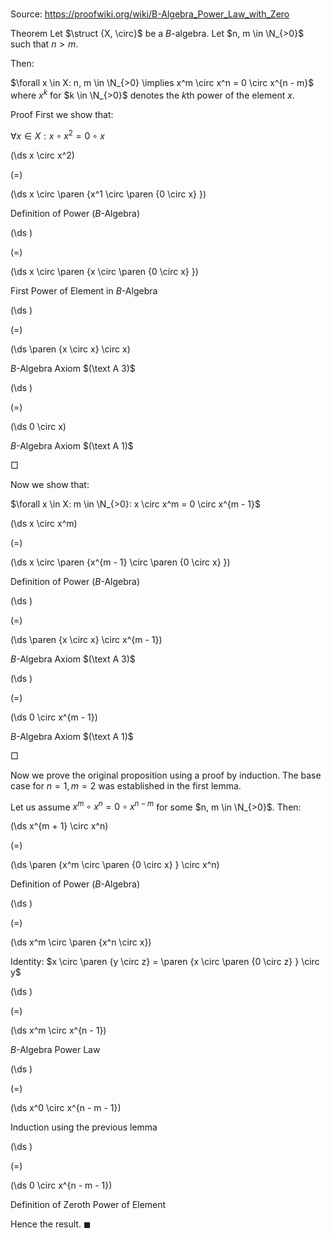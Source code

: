 # 

Source: https://proofwiki.org/wiki/B-Algebra_Power_Law_with_Zero

Theorem
Let $\struct {X, \circ}$ be a $B$-algebra.
Let $n, m \in \N_{>0}$ such that $n > m$.

Then:

$\forall x \in X: n, m \in \N_{>0} \implies x^m \circ x^n = 0 \circ x^{n - m}$
where $x^k$ for $k \in \N_{>0}$ denotes the $k$th power of the element $x$.


Proof
First we show that:

$\forall x \in X: x \circ x^2 = 0 \circ x$













\(\ds x \circ x^2\)

\(=\)







\(\ds x \circ \paren {x^1 \circ \paren {0 \circ x} }\)





Definition of Power ($B$-Algebra)














\(\ds \)

\(=\)







\(\ds x \circ \paren {x \circ \paren {0 \circ x} }\)





First Power of Element in $B$-Algebra














\(\ds \)

\(=\)







\(\ds \paren {x \circ x} \circ x\)





$B$-Algebra Axiom $(\text A 3)$














\(\ds \)

\(=\)







\(\ds 0 \circ x\)





$B$-Algebra Axiom $(\text A 1)$



$\Box$

Now we show that:

$\forall x \in X: m \in \N_{>0}: x \circ x^m = 0 \circ x^{m - 1}$













\(\ds x \circ x^m\)

\(=\)







\(\ds x \circ \paren {x^{m - 1} \circ \paren {0 \circ x} }\)





Definition of Power ($B$-Algebra)














\(\ds \)

\(=\)







\(\ds \paren {x \circ x} \circ x^{m - 1}\)





$B$-Algebra Axiom $(\text A 3)$














\(\ds \)

\(=\)







\(\ds 0 \circ x^{m - 1}\)





$B$-Algebra Axiom $(\text A 1)$



$\Box$

Now we prove the original proposition using a proof by induction.
The base case for $n = 1, m = 2$ was established in the first lemma. 

Let us assume $x^m \circ x^n = 0 \circ x^{n - m}$ for some $n, m \in \N_{>0}$.
Then: 














\(\ds x^{m + 1} \circ x^n\)

\(=\)







\(\ds \paren {x^m \circ \paren {0 \circ x} } \circ x^n\)





Definition of Power ($B$-Algebra)














\(\ds \)

\(=\)







\(\ds x^m \circ \paren {x^n \circ x}\)





Identity: $x \circ \paren {y \circ z} = \paren {x \circ \paren {0 \circ z} } \circ y$














\(\ds \)

\(=\)







\(\ds x^m \circ x^{n - 1}\)





$B$-Algebra Power Law














\(\ds \)

\(=\)







\(\ds x^0 \circ x^{n - m - 1}\)





Induction using the previous lemma














\(\ds \)

\(=\)







\(\ds 0 \circ x^{n - m - 1}\)





Definition of Zeroth Power of Element



Hence the result.
$\blacksquare$





